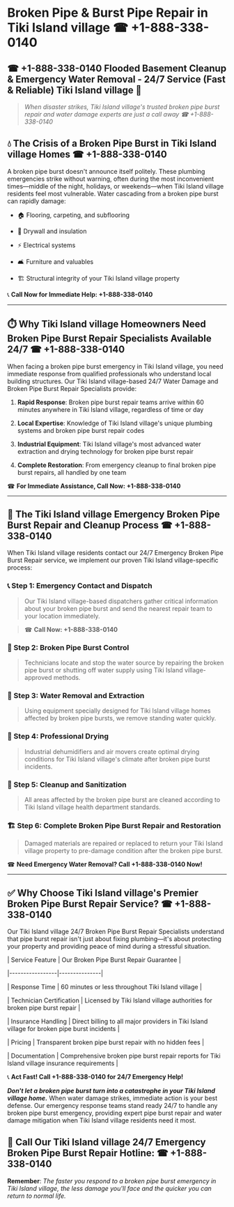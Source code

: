 # Broken Pipe & Burst Pipe Repair in Tiki Island village ☎ +1-888-338-0140  
## ☎ +1-888-338-0140 Flooded Basement Cleanup & Emergency Water Removal - 24/7 Service (Fast & Reliable) Tiki Island village 🚨  

> *When disaster strikes, Tiki Island village's trusted broken pipe burst repair and water damage experts are just a call away ☎ +1-888-338-0140*  

## 💧 The Crisis of a Broken Pipe Burst in Tiki Island village Homes ☎ +1-888-338-0140  

A broken pipe burst doesn't announce itself politely. These plumbing emergencies strike without warning, often during the most inconvenient times—middle of the night, holidays, or weekends—when Tiki Island village residents feel most vulnerable. Water cascading from a broken pipe burst can rapidly damage:  

* 🏠 Flooring, carpeting, and subflooring  
* 🧱 Drywall and insulation  
* ⚡ Electrical systems  
* 🛋️ Furniture and valuables  
* 🏗️ Structural integrity of your Tiki Island village property  

📞 **Call Now for Immediate Help: +1-888-338-0140**  

---  

## ⏱️ Why Tiki Island village Homeowners Need Broken Pipe Burst Repair Specialists Available 24/7 ☎ +1-888-338-0140  

When facing a broken pipe burst emergency in Tiki Island village, you need immediate response from qualified professionals who understand local building structures. Our Tiki Island village-based 24/7 Water Damage and Broken Pipe Burst Repair Specialists provide:  

1. **Rapid Response**: Broken pipe burst repair teams arrive within 60 minutes anywhere in Tiki Island village, regardless of time or day  
2. **Local Expertise**: Knowledge of Tiki Island village's unique plumbing systems and broken pipe burst repair codes  
3. **Industrial Equipment**: Tiki Island village's most advanced water extraction and drying technology for broken pipe burst repair  
4. **Complete Restoration**: From emergency cleanup to final broken pipe burst repairs, all handled by one team  

☎ **For Immediate Assistance, Call Now: +1-888-338-0140**  

---  

## 🔧 The Tiki Island village Emergency Broken Pipe Burst Repair and Cleanup Process ☎ +1-888-338-0140  

When Tiki Island village residents contact our 24/7 Emergency Broken Pipe Burst Repair service, we implement our proven Tiki Island village-specific process:  

### 📞 Step 1: Emergency Contact and Dispatch  
> Our Tiki Island village-based dispatchers gather critical information about your broken pipe burst and send the nearest repair team to your location immediately.  
> ☎ **Call Now: +1-888-338-0140**  

### 🚿 Step 2: Broken Pipe Burst Control  
> Technicians locate and stop the water source by repairing the broken pipe burst or shutting off water supply using Tiki Island village-approved methods.  

### 🌊 Step 3: Water Removal and Extraction  
> Using equipment specially designed for Tiki Island village homes affected by broken pipe bursts, we remove standing water quickly.  

### 💨 Step 4: Professional Drying  
> Industrial dehumidifiers and air movers create optimal drying conditions for Tiki Island village's climate after broken pipe burst incidents.  

### 🧼 Step 5: Cleanup and Sanitization  
> All areas affected by the broken pipe burst are cleaned according to Tiki Island village health department standards.  

### 🏗️ Step 6: Complete Broken Pipe Burst Repair and Restoration  
> Damaged materials are repaired or replaced to return your Tiki Island village property to pre-damage condition after the broken pipe burst.  

☎ **Need Emergency Water Removal? Call +1-888-338-0140 Now!**  

---  

## ✅ Why Choose Tiki Island village's Premier Broken Pipe Burst Repair Service? ☎ +1-888-338-0140  

Our Tiki Island village 24/7 Broken Pipe Burst Repair Specialists understand that pipe burst repair isn't just about fixing plumbing—it's about protecting your property and providing peace of mind during a stressful situation.  

| Service Feature | Our Broken Pipe Burst Repair Guarantee |  
|-----------------|---------------|  
| Response Time | 60 minutes or less throughout Tiki Island village |  
| Technician Certification | Licensed by Tiki Island village authorities for broken pipe burst repair |  
| Insurance Handling | Direct billing to all major providers in Tiki Island village for broken pipe burst incidents |  
| Pricing | Transparent broken pipe burst repair with no hidden fees |  
| Documentation | Comprehensive broken pipe burst repair reports for Tiki Island village insurance requirements |  

📞 **Act Fast! Call +1-888-338-0140 for 24/7 Emergency Help!**  

***Don't let a broken pipe burst turn into a catastrophe in your Tiki Island village home.*** When water damage strikes, immediate action is your best defense. Our emergency response teams stand ready 24/7 to handle any broken pipe burst emergency, providing expert pipe burst repair and water damage mitigation when Tiki Island village residents need it most.  

## 📱 Call Our Tiki Island village 24/7 Emergency Broken Pipe Burst Repair Hotline: ☎ +1-888-338-0140  

**Remember**: *The faster you respond to a broken pipe burst emergency in Tiki Island village, the less damage you'll face and the quicker you can return to normal life.*